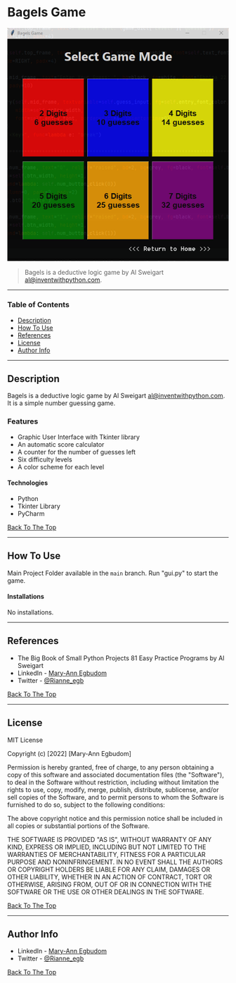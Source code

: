 # Bagels Game

![Project Image](bagels_gamemode.png)

> Bagels is a deductive logic game by Al Sweigart al@inventwithpython.com.

---

### Table of Contents

- [Description](#description)
- [How To Use](#how-to-use)
- [References](#references)
- [License](#license)
- [Author Info](#author-info)

---

## Description
Bagels is a deductive logic game by Al Sweigart al@inventwithpython.com. It is a simple number guessing game. 

### Features

- Graphic User Interface with Tkinter library
- An automatic score calculator
- A counter for the number of guesses left
- Six difficulty levels
- A color scheme for each level

#### Technologies

- Python
- Tkinter Library
- PyCharm

[Back To The Top](#bagels-game)

---

## How To Use

Main Project Folder available in the `main` branch.
Run "gui.py" to start the game.


#### Installations

No installations.

---

## References

- The Big Book of Small Python Projects 81 Easy Practice Programs by Al Sweigart 
- LinkedIn - [Mary-Ann Egbudom](https://www.linkedin.com/in/mary-ann-egbudom-9017b3109)
- Twitter - [@Rianne_egb](https://twitter.com/Rianne_egb)

[Back To The Top](#bagels-game)

---

## License

MIT License

Copyright (c) [2022] [Mary-Ann Egbudom]

Permission is hereby granted, free of charge, to any person obtaining a copy
of this software and associated documentation files (the "Software"), to deal
in the Software without restriction, including without limitation the rights
to use, copy, modify, merge, publish, distribute, sublicense, and/or sell
copies of the Software, and to permit persons to whom the Software is
furnished to do so, subject to the following conditions:

The above copyright notice and this permission notice shall be included in all
copies or substantial portions of the Software.

THE SOFTWARE IS PROVIDED "AS IS", WITHOUT WARRANTY OF ANY KIND, EXPRESS OR
IMPLIED, INCLUDING BUT NOT LIMITED TO THE WARRANTIES OF MERCHANTABILITY,
FITNESS FOR A PARTICULAR PURPOSE AND NONINFRINGEMENT. IN NO EVENT SHALL THE
AUTHORS OR COPYRIGHT HOLDERS BE LIABLE FOR ANY CLAIM, DAMAGES OR OTHER
LIABILITY, WHETHER IN AN ACTION OF CONTRACT, TORT OR OTHERWISE, ARISING FROM,
OUT OF OR IN CONNECTION WITH THE SOFTWARE OR THE USE OR OTHER DEALINGS IN THE
SOFTWARE.


[Back To The Top](#bagels-game)

---

## Author Info

- LinkedIn - [Mary-Ann Egbudom](https://www.linkedin.com/in/mary-ann-egbudom-9017b3109)
- Twitter - [@Rianne_egb](https://twitter.com/Rianne_egb)


[Back To The Top](#bagels-game)

